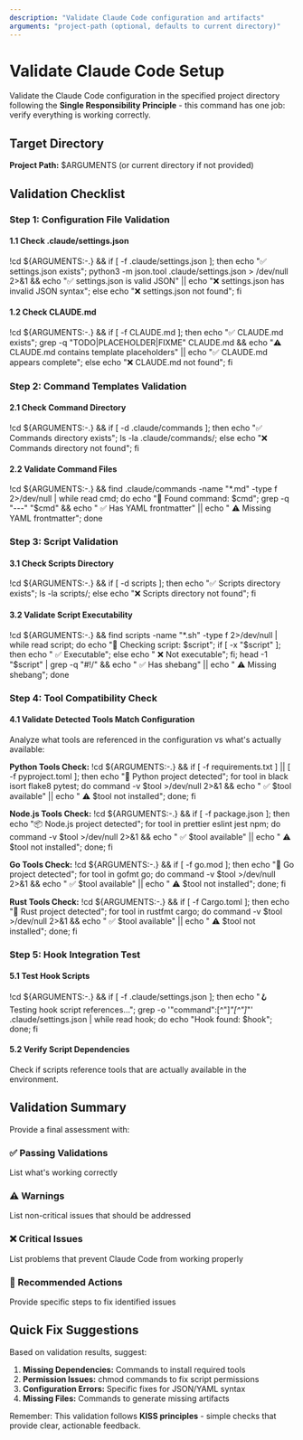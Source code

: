 ```yaml
---
description: "Validate Claude Code configuration and artifacts"
arguments: "project-path (optional, defaults to current directory)"
---
```


# Validate Claude Code Setup

Validate the Claude Code configuration in the specified project directory following the **Single Responsibility Principle** - this command has one job: verify everything is working correctly.

## Target Directory
**Project Path:** $ARGUMENTS (or current directory if not provided)

## Validation Checklist

### Step 1: Configuration File Validation

#### 1.1 Check .claude/settings.json
!cd ${ARGUMENTS:-.} && if [ -f .claude/settings.json ]; then echo "✅ settings.json exists"; python3 -m json.tool .claude/settings.json > /dev/null 2>&1 && echo "✅ settings.json is valid JSON" || echo "❌ settings.json has invalid JSON syntax"; else echo "❌ settings.json not found"; fi

#### 1.2 Check CLAUDE.md
!cd ${ARGUMENTS:-.} && if [ -f CLAUDE.md ]; then echo "✅ CLAUDE.md exists"; grep -q "TODO\|PLACEHOLDER\|FIXME" CLAUDE.md && echo "⚠️  CLAUDE.md contains template placeholders" || echo "✅ CLAUDE.md appears complete"; else echo "❌ CLAUDE.md not found"; fi

### Step 2: Command Templates Validation

#### 2.1 Check Command Directory
!cd ${ARGUMENTS:-.} && if [ -d .claude/commands ]; then echo "✅ Commands directory exists"; ls -la .claude/commands/; else echo "❌ Commands directory not found"; fi

#### 2.2 Validate Command Files
!cd ${ARGUMENTS:-.} && find .claude/commands -name "*.md" -type f 2>/dev/null | while read cmd; do echo "📝 Found command: $cmd"; grep -q "---" "$cmd" && echo "  ✅ Has YAML frontmatter" || echo "  ⚠️  Missing YAML frontmatter"; done

### Step 3: Script Validation

#### 3.1 Check Scripts Directory
!cd ${ARGUMENTS:-.} && if [ -d scripts ]; then echo "✅ Scripts directory exists"; ls -la scripts/; else echo "❌ Scripts directory not found"; fi

#### 3.2 Validate Script Executability
!cd ${ARGUMENTS:-.} && find scripts -name "*.sh" -type f 2>/dev/null | while read script; do echo "📜 Checking script: $script"; if [ -x "$script" ]; then echo "  ✅ Executable"; else echo "  ❌ Not executable"; fi; head -1 "$script" | grep -q "#!/" && echo "  ✅ Has shebang" || echo "  ⚠️  Missing shebang"; done

### Step 4: Tool Compatibility Check

#### 4.1 Validate Detected Tools Match Configuration
Analyze what tools are referenced in the configuration vs what's actually available:

**Python Tools Check:**
!cd ${ARGUMENTS:-.} && if [ -f requirements.txt ] || [ -f pyproject.toml ]; then echo "🐍 Python project detected"; for tool in black isort flake8 pytest; do command -v $tool >/dev/null 2>&1 && echo "  ✅ $tool available" || echo "  ⚠️  $tool not installed"; done; fi

**Node.js Tools Check:**
!cd ${ARGUMENTS:-.} && if [ -f package.json ]; then echo "📦 Node.js project detected"; for tool in prettier eslint jest npm; do command -v $tool >/dev/null 2>&1 && echo "  ✅ $tool available" || echo "  ⚠️  $tool not installed"; done; fi

**Go Tools Check:**
!cd ${ARGUMENTS:-.} && if [ -f go.mod ]; then echo "🐹 Go project detected"; for tool in gofmt go; do command -v $tool >/dev/null 2>&1 && echo "  ✅ $tool available" || echo "  ⚠️  $tool not installed"; done; fi

**Rust Tools Check:**
!cd ${ARGUMENTS:-.} && if [ -f Cargo.toml ]; then echo "🦀 Rust project detected"; for tool in rustfmt cargo; do command -v $tool >/dev/null 2>&1 && echo "  ✅ $tool available" || echo "  ⚠️  $tool not installed"; done; fi

### Step 5: Hook Integration Test

#### 5.1 Test Hook Scripts
!cd ${ARGUMENTS:-.} && if [ -f .claude/settings.json ]; then echo "🪝 Testing hook script references..."; grep -o '"command":[^"]*"[^"]*"' .claude/settings.json | while read hook; do echo "Hook found: $hook"; done; fi

#### 5.2 Verify Script Dependencies
Check if scripts reference tools that are actually available in the environment.

## Validation Summary

Provide a final assessment with:

### ✅ Passing Validations
List what's working correctly

### ⚠️ Warnings
List non-critical issues that should be addressed

### ❌ Critical Issues
List problems that prevent Claude Code from working properly

### 🔧 Recommended Actions
Provide specific steps to fix identified issues

## Quick Fix Suggestions

Based on validation results, suggest:
1. **Missing Dependencies:** Commands to install required tools
2. **Permission Issues:** chmod commands to fix script permissions
3. **Configuration Errors:** Specific fixes for JSON/YAML syntax
4. **Missing Files:** Commands to generate missing artifacts

Remember: This validation follows **KISS principles** - simple checks that provide clear, actionable feedback.